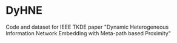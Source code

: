 # DyHNE
Code and dataset for IEEE TKDE paper "Dynamic Heterogeneous Information Network Embedding with Meta-path based Proximity"
